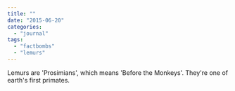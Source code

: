 ```yaml
---
title: ""
date: "2015-06-20"
categories: 
  - "journal"
tags: 
  - "factbombs"
  - "lemurs"
---
```


Lemurs are 'Prosimians', which means 'Before the Monkeys'. They're one of earth's first primates.
